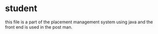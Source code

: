 # student
this file is a part of the placement management system using java and the front end is used in the post man.
